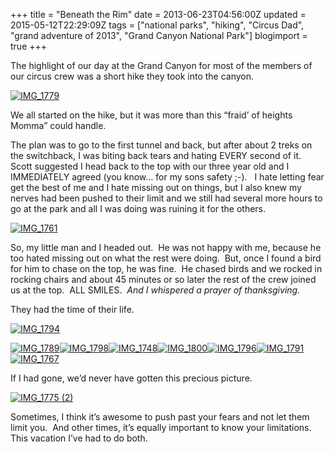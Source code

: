 +++
title = "Beneath the Rim"
date = 2013-06-23T04:56:00Z
updated = 2015-05-12T22:29:09Z
tags = ["national parks", "hiking", "Circus Dad", "grand adventure of 2013", "Grand Canyon National Park"]
blogimport = true 
+++

The highlight of our day at the Grand Canyon for most of the members of our circus crew was a short hike they took into the canyon.&#160;&#160; 

[![IMG_1779](https://latc.s3.amazonaws.com/wp-content/uploads/2013/06/IMG_1779.jpg "IMG_1779")](https://latc.s3.amazonaws.com/wp-content/uploads/2013/06/IMG_1779.jpg)

We all started on the hike, but it was more than this “fraid’ of heights Momma” could handle.&#160;&#160; 

The plan was to go to the first tunnel and back, but after about 2 treks on the switchback, I was biting back tears and hating EVERY second of it.&#160; Scott suggested I head back to the top with our three year old and I IMMEDIATELY agreed (you know… for my sons safety ;-).&#160;&#160; I hate letting fear get the best of me and I hate missing out on things, but I also knew my nerves had been pushed to their limit and we still had several more hours to go at the park and all I was doing was ruining it for the others.&#160; 

[![IMG_1761](https://latc.s3.amazonaws.com/wp-content/uploads/2013/06/IMG_1761.jpg "IMG_1761")](https://latc.s3.amazonaws.com/wp-content/uploads/2013/06/IMG_1761.jpg)

So, my little man and I headed out.&#160; He was not happy with me, because he too hated missing out on what the rest were doing.&#160; But, once I found a bird for him to chase on the top, he was fine.&#160; He chased birds and we rocked in rocking chairs and about 45 minutes or so later the rest of the crew joined us at the top.&#160; ALL SMILES.&#160; _And I whispered a prayer of thanksgiving._&#160; 

They had the time of their life. 

[![IMG_1794](https://latc.s3.amazonaws.com/wp-content/uploads/2013/06/IMG_1794.jpg "IMG_1794")](https://latc.s3.amazonaws.com/wp-content/uploads/2013/06/IMG_1794.jpg)

[![IMG_1789](https://latc.s3.amazonaws.com/wp-content/uploads/2013/06/IMG_1789.jpg "IMG_1789")](https://latc.s3.amazonaws.com/wp-content/uploads/2013/06/IMG_1789.jpg)[![IMG_1798](https://latc.s3.amazonaws.com/wp-content/uploads/2013/06/IMG_1798.jpg "IMG_1798")](https://latc.s3.amazonaws.com/wp-content/uploads/2013/06/IMG_1798.jpg)[![IMG_1748](https://latc.s3.amazonaws.com/wp-content/uploads/2013/06/IMG_1748.jpg "IMG_1748")](https://latc.s3.amazonaws.com/wp-content/uploads/2013/06/IMG_1748.jpg)[![IMG_1800](https://latc.s3.amazonaws.com/wp-content/uploads/2013/06/IMG_1800.jpg "IMG_1800")](https://latc.s3.amazonaws.com/wp-content/uploads/2013/06/IMG_1800.jpg)[![IMG_1796](https://latc.s3.amazonaws.com/wp-content/uploads/2013/06/IMG_1796.jpg "IMG_1796")](https://latc.s3.amazonaws.com/wp-content/uploads/2013/06/IMG_1796.jpg)[![IMG_1791](https://latc.s3.amazonaws.com/wp-content/uploads/2013/06/IMG_1791.jpg "IMG_1791")](https://latc.s3.amazonaws.com/wp-content/uploads/2013/06/IMG_1791.jpg)[![IMG_1767](https://latc.s3.amazonaws.com/wp-content/uploads/2013/06/IMG_1767.jpg "IMG_1767")](https://latc.s3.amazonaws.com/wp-content/uploads/2013/06/IMG_1767.jpg)

If I had gone, we’d never have gotten this precious picture. 

[![IMG_1775 (2)](https://latc.s3.amazonaws.com/wp-content/uploads/2013/06/IMG_1775-2.jpg "IMG_1775 (2)")](https://latc.s3.amazonaws.com/wp-content/uploads/2013/06/IMG_1775-2.jpg)

Sometimes, I think it’s awesome to push past your fears and not let them limit you.&#160; And other times, it’s equally important to know your limitations.&#160; This vacation I’ve had to do both.&#160; 
